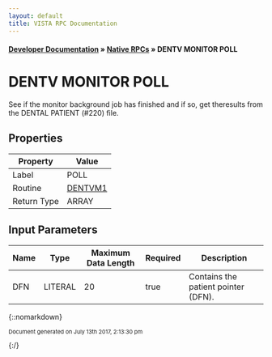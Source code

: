 ```yaml
---
layout: default
title: VISTA RPC Documentation
---
```


#### [Developer Documentation](../index) &#187; [Native RPCs](TableOfContents) &#187; DENTV MONITOR POLL<br/>
# DENTV MONITOR POLL

See if the monitor background job has finished and if so, get theresults from the DENTAL PATIENT (#220) file.

## Properties

Property | Value
--- | ---
Label | POLL
Routine | [DENTVM1](http://code.osehra.org/dox/Routine_DENTVM1_source.html)
Return Type | ARRAY


## Input Parameters

Name | Type | Maximum Data Length | Required | Description
--- | --- | --- | --- | ---
DFN | LITERAL | 20 | true | Contains the patient pointer (DFN).



{::nomarkdown} <br/><p style="font-size: 11px">Document generated on July 13th 2017, 2:13:30 pm</p>{:/}